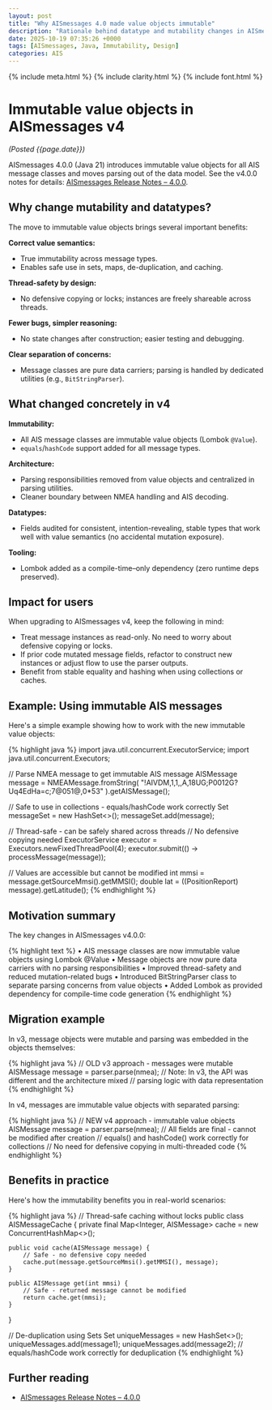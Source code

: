 ```yaml
---
layout: post
title: "Why AISmessages 4.0 made value objects immutable"
description: "Rationale behind datatype and mutability changes in AISmessages v4.0.0"
date: 2025-10-19 07:35:26 +0000
tags: [AISmessages, Java, Immutability, Design]
categories: AIS
---
```


{% include meta.html %}
{% include clarity.html %}
{% include font.html %}

# Immutable value objects in AISmessages v4
_(Posted {{page.date}})_

AISmessages 4.0.0 (Java 21) introduces immutable value objects for all AIS message classes and moves parsing out of the data model. See the v4.0.0 notes for details: [AISmessages Release Notes – 4.0.0](https://github.com/tbsalling/aismessages/blob/63cf0dd54e5fa5ecffb5daa23fc9bc1ff7da7fc1/RELEASE_NOTES.md#version-400).

## Why change mutability and datatypes?

The move to immutable value objects brings several important benefits:

**Correct value semantics:**
- True immutability across message types.
- Enables safe use in sets, maps, de-duplication, and caching.

**Thread-safety by design:**
- No defensive copying or locks; instances are freely shareable across threads.

**Fewer bugs, simpler reasoning:**
- No state changes after construction; easier testing and debugging.

**Clear separation of concerns:**
- Message classes are pure data carriers; parsing is handled by dedicated utilities (e.g., `BitStringParser`).

## What changed concretely in v4

**Immutability:**
- All AIS message classes are immutable value objects (Lombok `@Value`).
- `equals`/`hashCode` support added for all message types.

**Architecture:**
- Parsing responsibilities removed from value objects and centralized in parsing utilities.
- Cleaner boundary between NMEA handling and AIS decoding.

**Datatypes:**
- Fields audited for consistent, intention-revealing, stable types that work well with value semantics (no accidental mutation exposure).

**Tooling:**
- Lombok added as a compile-time–only dependency (zero runtime deps preserved).

## Impact for users

When upgrading to AISmessages v4, keep the following in mind:

- Treat message instances as read-only. No need to worry about defensive copying or locks.
- If prior code mutated message fields, refactor to construct new instances or adjust flow to use the parser outputs.
- Benefit from stable equality and hashing when using collections or caches.

## Example: Using immutable AIS messages

Here's a simple example showing how to work with the new immutable value objects:

{% highlight java %}
import java.util.concurrent.ExecutorService;
import java.util.concurrent.Executors;

// Parse NMEA message to get immutable AIS message
AISMessage message = NMEAMessage.fromString(
    "!AIVDM,1,1,,A,18UG;P0012G?Uq4EdHa=c;7@051@,0*53"
).getAISMessage();

// Safe to use in collections - equals/hashCode work correctly
Set<AISMessage> messageSet = new HashSet<>();
messageSet.add(message);

// Thread-safe - can be safely shared across threads
// No defensive copying needed
ExecutorService executor = Executors.newFixedThreadPool(4);
executor.submit(() -> processMessage(message));

// Values are accessible but cannot be modified
int mmsi = message.getSourceMmsi().getMMSI();
double lat = ((PositionReport) message).getLatitude();
{% endhighlight %}

## Motivation summary

The key changes in AISmessages v4.0.0:

{% highlight text %}
• AIS message classes are now immutable value objects using Lombok @Value
• Message objects are now pure data carriers with no parsing responsibilities
• Improved thread-safety and reduced mutation-related bugs
• Introduced BitStringParser class to separate parsing concerns from value objects
• Added Lombok as provided dependency for compile-time code generation
{% endhighlight %}

## Migration example

In v3, message objects were mutable and parsing was embedded in the objects themselves:

{% highlight java %}
// OLD v3 approach - messages were mutable
AISMessage message = parser.parse(nmea);
// Note: In v3, the API was different and the architecture mixed
// parsing logic with data representation
{% endhighlight %}

In v4, messages are immutable value objects with separated parsing:

{% highlight java %}
// NEW v4 approach - immutable value objects
AISMessage message = parser.parse(nmea);
// All fields are final - cannot be modified after creation
// equals() and hashCode() work correctly for collections
// No need for defensive copying in multi-threaded code
{% endhighlight %}

## Benefits in practice

Here's how the immutability benefits you in real-world scenarios:

{% highlight java %}
// Thread-safe caching without locks
public class AISMessageCache {
    private final Map<Integer, AISMessage> cache = new ConcurrentHashMap<>();
    
    public void cache(AISMessage message) {
        // Safe - no defensive copy needed
        cache.put(message.getSourceMmsi().getMMSI(), message);
    }
    
    public AISMessage get(int mmsi) {
        // Safe - returned message cannot be modified
        return cache.get(mmsi);
    }
}

// De-duplication using Sets
Set<AISMessage> uniqueMessages = new HashSet<>();
uniqueMessages.add(message1);
uniqueMessages.add(message2);
// equals/hashCode work correctly for deduplication
{% endhighlight %}

## Further reading

- [AISmessages Release Notes – 4.0.0](https://github.com/tbsalling/aismessages/blob/63cf0dd54e5fa5ecffb5daa23fc9bc1ff7da7fc1/RELEASE_NOTES.md#version-400)
